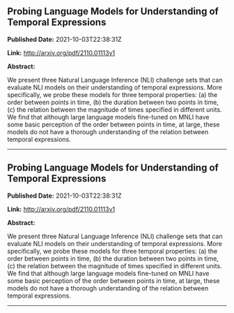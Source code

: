## Probing Language Models for Understanding of Temporal Expressions

**Published Date:** 2021-10-03T22:38:31Z

**Link:** http://arxiv.org/pdf/2110.01113v1

**Abstract:**

  We present three Natural Language Inference (NLI) challenge sets that can
evaluate NLI models on their understanding of temporal expressions. More
specifically, we probe these models for three temporal properties: (a) the
order between points in time, (b) the duration between two points in time, (c)
the relation between the magnitude of times specified in different units. We
find that although large language models fine-tuned on MNLI have some basic
perception of the order between points in time, at large, these models do not
have a thorough understanding of the relation between temporal expressions.


---

## Probing Language Models for Understanding of Temporal Expressions

**Published Date:** 2021-10-03T22:38:31Z

**Link:** http://arxiv.org/pdf/2110.01113v1

**Abstract:**

  We present three Natural Language Inference (NLI) challenge sets that can
evaluate NLI models on their understanding of temporal expressions. More
specifically, we probe these models for three temporal properties: (a) the
order between points in time, (b) the duration between two points in time, (c)
the relation between the magnitude of times specified in different units. We
find that although large language models fine-tuned on MNLI have some basic
perception of the order between points in time, at large, these models do not
have a thorough understanding of the relation between temporal expressions.


---

